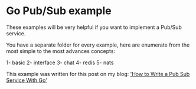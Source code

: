 # Go Pub/Sub example
These examples will be very helpful if you want to implement a Pub/Sub service.

You have a separate folder for every example, here are enumerate from the most simple to the most advances concepts:

1- basic
2- interface
3- chat
4- redis
5- nats

This example was written for this post on my blog: ['How to Write a Pub Sub Service With Go'](https://jackgris.github.io/goscrapy-blog/post/how-to-write-a-pub-sub-service-with-go/)


